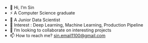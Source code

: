 - 👀  Hi, I’m Sin 
- :zap: A Computer Science graduate
- :briefcase: A Junior Data Scientist
- :notebook_with_decorative_cover:	Interest : Deep Learning, Machine Learning, Production Pipeline
- 💞️  I’m looking to collaborate on interesting projects
- 📫  How to reach me? <sin.email1100@gmail.com>

<!---
Sins-Repo/Sins-Repo is a ✨ special ✨ repository because its `README.md` (this file) appears on your GitHub profile.
You can click the Preview link to take a look at your changes.
--->
